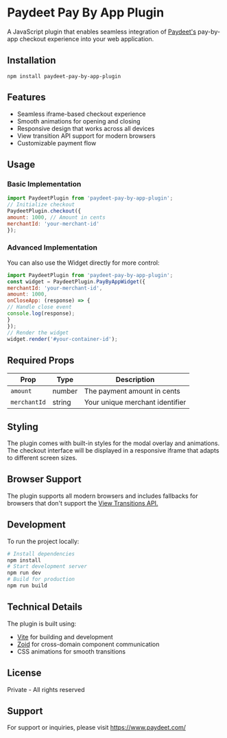 # Paydeet Pay By App Plugin

A JavaScript plugin that enables seamless integration of [Paydeet's](https://www.paydeet.com/) pay-by-app checkout experience into your web application.

## Installation
```
npm install paydeet-pay-by-app-plugin
```

## Features

- Seamless iframe-based checkout experience
- Smooth animations for opening and closing
- Responsive design that works across all devices
- View transition API support for modern browsers
- Customizable payment flow

## Usage

### Basic Implementation
```javascript
import PaydeetPlugin from 'paydeet-pay-by-app-plugin';
// Initialize checkout
PaydeetPlugin.checkout({
amount: 1000, // Amount in cents
merchantId: 'your-merchant-id'
});
```


### Advanced Implementation

You can also use the Widget directly for more control:

```javascript
import PaydeetPlugin from 'paydeet-pay-by-app-plugin';
const widget = PaydeetPlugin.PayByAppWidget({
merchantId: 'your-merchant-id',
amount: 1000,
onCloseApp: (response) => {
// Handle close event
console.log(response);
}
});
// Render the widget
widget.render('#your-container-id');
```


## Required Props

| Prop | Type | Description |
|------|------|-------------|
| `amount` | number | The payment amount in cents |
| `merchantId` | string | Your unique merchant identifier |

## Styling

The plugin comes with built-in styles for the modal overlay and animations. The checkout interface will be displayed in a responsive iframe that adapts to different screen sizes.

## Browser Support

The plugin supports all modern browsers and includes fallbacks for browsers that don't support the [View Transitions API.](https://developer.mozilla.org/en-US/docs/Web/API/Document/startViewTransition)

## Development

To run the project locally:

```bash
# Install dependencies
npm install
# Start development server
npm run dev
# Build for production
npm run build
```


## Technical Details

The plugin is built using:
- [Vite](https://vite.dev/) for building and development
- [Zoid](https://www.npmjs.com/package/@krakenjs/zoid) for cross-domain component communication
- CSS animations for smooth transitions

## License

Private - All rights reserved

## Support

For support or inquiries, please visit https://www.paydeet.com/

